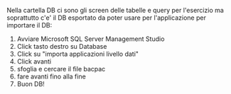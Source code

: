 Nella cartella DB ci sono gli screen delle tabelle e query per l'esercizio
ma soprattutto c'e' il DB esportato da poter usare per l'applicazione
per importare il DB:
1. Avviare Microsoft SQL Server Management Studio
2. Click tasto destro su Database
3. Click su "importa applicazioni livello dati"
4. Click avanti
5. sfoglia e cercare il file bacpac
6. fare avanti fino alla fine
7. Buon DB!
